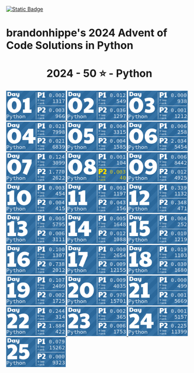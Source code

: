 <p><a href = "https://adventofcode.com/2024"> <img alt="Static Badge" src="https://img.shields.io/badge/Python-50*-118a03?style=flat-square&logo=data%3Aimage%2Fjpg%3Bbase64%2C%2F9j%2F4AAQSkZJRgABAQAAAQABAAD%2F%2FgAfQ29tcHJlc3NlZCBieSBqcGVnLXJlY29tcHJlc3P%2F2wCEAAQEBAQEBAQEBAQGBgUGBggHBwcHCAwJCQkJCQwTDA4MDA4MExEUEA8QFBEeFxUVFx4iHRsdIiolJSo0MjRERFwBBAQEBAQEBAQEBAYGBQYGCAcHBwcIDAkJCQkJDBMMDgwMDgwTERQQDxAUER4XFRUXHiIdGx0iKiUlKjQyNEREXP%2FCABEIAEAAQAMBIgACEQEDEQH%2FxAAcAAEAAgIDAQAAAAAAAAAAAAAABggFBwMECQH%2F2gAIAQEAAAAAo%2BZXkwwNz5LQwnkD3pk68TyBrFb2kfbiejq3H30t5vM%2FjFs4d0tlVAMhcWlS5tScQAf%2FxAAYAQADAQEAAAAAAAAAAAAAAAABBQYCBP%2FaAAgBAhAAAABtxDuVyOa9rAi%2FysLH%2F8QAGAEAAwEBAAAAAAAAAAAAAAAAAQIEAAP%2F2gAIAQMQAAAAnbL0oM3Osxl8n%2F%2FEADYQAAEEAQEEBwYEBwAAAAAAAAIBAwQFBgcACBEhEBITIDEyQRQVIlNhchYXMFJic4KRkqPB%2F9oACAEBAAE%2FAOmkpLTI7SJS0sQpM%2BUSgyyKoimqJx9dsgx%2B4xa2k0d9CKJYx0BXWTVFUe0BDHmPFOaL393xvtNXcR%2Bjr5f4sntvLN9TWDIS%2FfGgH%2FoEe7K0xz6JQV2UHi85ynmxhlNSWG%2B2RGj5oTiBxIEVPUujduDr6wYx9AnF%2FaKe29E31NWZxfMrIRdFdpjntpSzsji4xNSpiRjkuSng7ECaBOKq31%2BCuf09OCbyuc4gzDrbEGLqqjgDQMv8GXgaDkgtuhtHyXd11l5XdfHqbt7z%2B0okKQp%2FR9v4HNsH3d4GB59VZjQ5G5JrWWpKLElNorqdu0oIoOhyLbUTd%2Fhaj51%2BKrjIHYlcMCPGWNGaTtjJpSVVVw%2BQptIud3LRnlXQo9tdM%2BVGESfJQ%2F5pr1G9s63m82ypmZXU7DFJWPgbRA3wffNs%2BSobh9wRIiEQFVJVREROaqq7acwPyR0kfu81sZSvK37Y7EeeJRYI%2BTcVkC5Ca%2Bu2ZsNa8aRpZ4XayWJRAr7cUHyBDeb88OSI7OtOsOuMvtk262SgYGnAhIV4Kiovqnd3ZdLEvLNdQb6OiVNW6qQEd8r8oPFz7GdtftWS1CyH3VUSVXGqpwhjdXyyXvApH%2FA20J1Yd03yT2axdIscsyBuaHyD8BkD9vgW281pczBkhqXjjYlW2Kh7yBrmAPn5JA%2FwO9yqZgSbSuj2sxYkByS0EmQIK4rTKkiGaCPMlFPTbWzVXHKHDKjTPTOcycN%2BA2MmRFPiLcMk5Ndb5jvifToRqtSWONWemOpEuP7rCE6kR%2BYfAFionxxzJfUPFva%2Fj1MS7tY1DPObVNyXBiSTBQJxlF%2BFVRfX9L%2F%2FxAAlEQACAwABAwMFAQAAAAAAAAABAgMEBQARQVEGEDESFDI0YpH%2F2gAIAQIBAT8A5o2Wp0LlpAC0MLuAfjqo68y7T3s6lccAPNCjkD4BI9tSTVhijky68MzBuskcjFSy%2FwAnzzV9V13zNGjoU7FG29eRVSVeqsxHZhzH9VVosrNoUali7bSBFZIkIVWHljzLl1Zo5JNSvDAWYGOONixC%2FwBHz7bfX1JqR4Fb9WuwkuzAf4gPnmMD6Y1nw7H6VpjJTlPnuhPs6l0dQxUkEdR8jmRk18isYISzu7l5JX%2FJ2Pc81sqvr1ft5yVKsHjkX8kYdxyNTHGiFyxVQPqPyenc8%2F%2FEACIRAAICAAUFAQAAAAAAAAAAAAECAAMEEBIhURETIzJBgf%2FaAAgBAwEBPwCIup1Xkx10O68HplWKySLCRwRK8O3cR0cMoYbiWYdjY7uyqpb7LBWCBWxPJOVXgrNzex2QS3z1i0ey7MMhLLDY3U7fAJXYam1D9EO5Jn%2F%2F2Q%3D%3D&labelColor=black" target="_blank"></a></p>

# brandonhippe's 2024 Advent of Code Solutions in Python
<!-- #{(lang_tiles)} -->
<h1 align="center">
  2024 - 50 ⭐ - Python
</h1>
<a href="1.py">
  <img src=".tiles/python/images/2024/01.png" width="161px">
</a>
<a href="2.py">
  <img src=".tiles/python/images/2024/02.png" width="161px">
</a>
<a href="3.py">
  <img src=".tiles/python/images/2024/03.png" width="161px">
</a>
<a href="4.py">
  <img src=".tiles/python/images/2024/04.png" width="161px">
</a>
<a href="5.py">
  <img src=".tiles/python/images/2024/05.png" width="161px">
</a>
<a href="6.py">
  <img src=".tiles/python/images/2024/06.png" width="161px">
</a>
<a href="7.py">
  <img src=".tiles/python/images/2024/07.png" width="161px">
</a>
<a href="8.py">
  <img src=".tiles/python/images/2024/08.png" width="161px">
</a>
<a href="9.py">
  <img src=".tiles/python/images/2024/09.png" width="161px">
</a>
<a href="10.py">
  <img src=".tiles/python/images/2024/10.png" width="161px">
</a>
<a href="11.py">
  <img src=".tiles/python/images/2024/11.png" width="161px">
</a>
<a href="12.py">
  <img src=".tiles/python/images/2024/12.png" width="161px">
</a>
<a href="13.py">
  <img src=".tiles/python/images/2024/13.png" width="161px">
</a>
<a href="14.py">
  <img src=".tiles/python/images/2024/14.png" width="161px">
</a>
<a href="15.py">
  <img src=".tiles/python/images/2024/15.png" width="161px">
</a>
<a href="16.py">
  <img src=".tiles/python/images/2024/16.png" width="161px">
</a>
<a href="17.py">
  <img src=".tiles/python/images/2024/17.png" width="161px">
</a>
<a href="18.py">
  <img src=".tiles/python/images/2024/18.png" width="161px">
</a>
<a href="19.py">
  <img src=".tiles/python/images/2024/19.png" width="161px">
</a>
<a href="20.py">
  <img src=".tiles/python/images/2024/20.png" width="161px">
</a>
<a href="21.py">
  <img src=".tiles/python/images/2024/21.png" width="161px">
</a>
<a href="22.py">
  <img src=".tiles/python/images/2024/22.png" width="161px">
</a>
<a href="23.py">
  <img src=".tiles/python/images/2024/23.png" width="161px">
</a>
<a href="24.py">
  <img src=".tiles/python/images/2024/24.png" width="161px">
</a>
<a href="25.py">
  <img src=".tiles/python/images/2024/25.png" width="161px">
</a>
<!-- #{/(lang_tiles)} -->
